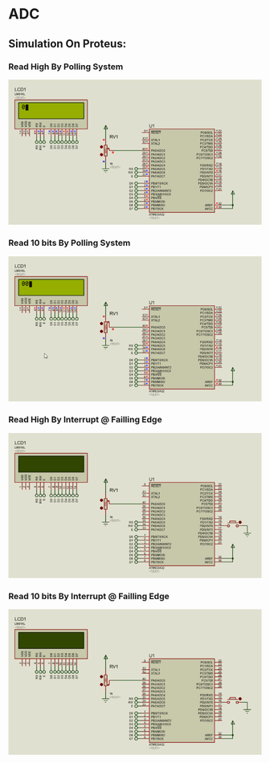 # ADC
## Simulation On Proteus:
### Read High By Polling System
![gitHub](https://github.com/MostafaEdrees11/AVR/blob/master/AVR%20Tasks/ADC_Driver/Proteus/Read_by_Polling_System.gif)
### Read 10 bits By Polling System
![gitHub](https://github.com/MostafaEdrees11/AVR/blob/master/AVR%20Tasks/ADC_Driver/Proteus/Read_by_Polling_System_10b.gif)
### Read High By Interrupt @ Failling Edge
![gitHub](https://github.com/MostafaEdrees11/AVR/blob/master/AVR%20Tasks/ADC_Driver/Proteus/ReadHV_by_Interrupt_Failling.gif)
### Read 10 bits By Interrupt @ Failling Edge
![gitHub](https://github.com/MostafaEdrees11/AVR/blob/master/AVR%20Tasks/ADC_Driver/Proteus/Read_by_Interrupt_Failling.gif)
